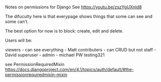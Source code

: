 Notes on permissions for Django
See https://youtu.be/zszYgUXnId8

The difuculty here is that everypage shows things that some can see and some can't.  

The best option for now is to block: create, edit and delete.

Users will be:

viewers - can see everything - Matt
contributers - can CRUD but not staff - David
superuser - admin - michael
PW testing321

see PermissionRequiredMixin
https://docs.djangoproject.com/en/4.1/topics/auth/default/#the-permissionrequiredmixin-mixin


